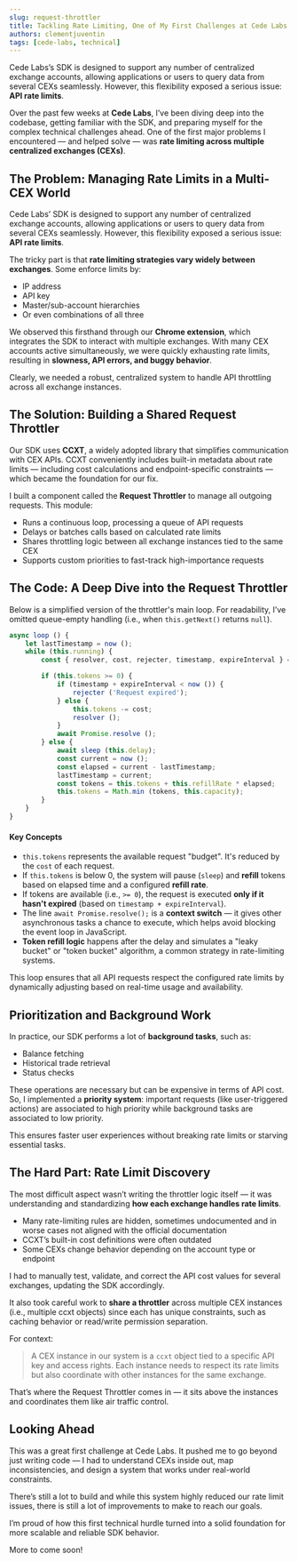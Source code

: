 ```yaml
---
slug: request-throttler
title: Tackling Rate Limiting, One of My First Challenges at Cede Labs
authors: clementjuventin
tags: [cede-labs, technical]
---
```


Cede Labs’s SDK is designed to support any number of centralized exchange accounts, allowing applications or users to query data from several CEXs seamlessly. However, this flexibility exposed a serious issue: **API rate limits**.

<!-- truncate -->

Over the past few weeks at **Cede Labs**, I’ve been diving deep into the codebase, getting familiar with the SDK, and preparing myself for the complex technical challenges ahead. One of the first major problems I encountered — and helped solve — was **rate limiting across multiple centralized exchanges (CEXs)**.

## The Problem: Managing Rate Limits in a Multi-CEX World

Cede Labs’ SDK is designed to support any number of centralized exchange accounts, allowing applications or users to query data from several CEXs seamlessly. However, this flexibility exposed a serious issue: **API rate limits**.

The tricky part is that **rate limiting strategies vary widely between exchanges**. Some enforce limits by:

- IP address
- API key
- Master/sub-account hierarchies
- Or even combinations of all three

We observed this firsthand through our **Chrome extension**, which integrates the SDK to interact with multiple exchanges. With many CEX accounts active simultaneously, we were quickly exhausting rate limits, resulting in **slowness, API errors, and buggy behavior**.

Clearly, we needed a robust, centralized system to handle API throttling across all exchange instances.

## The Solution: Building a Shared Request Throttler

Our SDK uses **CCXT**, a widely adopted library that simplifies communication with CEX APIs. CCXT conveniently includes built-in metadata about rate limits — including cost calculations and endpoint-specific constraints — which became the foundation for our fix.

I built a component called the **Request Throttler** to manage all outgoing requests. This module:

- Runs a continuous loop, processing a queue of API requests
- Delays or batches calls based on calculated rate limits
- Shares throttling logic between all exchange instances tied to the same CEX
- Supports custom priorities to fast-track high-importance requests

## The Code: A Deep Dive into the Request Throttler

Below is a simplified version of the throttler's main loop. For readability, I’ve omitted queue-empty handling (i.e., when `this.getNext()` returns `null`).

```typescript
async loop () {
    let lastTimestamp = now ();
    while (this.running) {
        const { resolver, cost, rejecter, timestamp, expireInterval } = this.getNext ();

        if (this.tokens >= 0) {
            if (timestamp + expireInterval < now ()) {
                rejecter ('Request expired');
            } else {
                this.tokens -= cost;
                resolver ();
            }
            await Promise.resolve ();
        } else {
            await sleep (this.delay);
            const current = now ();
            const elapsed = current - lastTimestamp;
            lastTimestamp = current;
            const tokens = this.tokens + this.refillRate * elapsed;
            this.tokens = Math.min (tokens, this.capacity);
        }
    }
}
```

#### Key Concepts
- `this.tokens` represents the available request "budget". It's reduced by the `cost` of each request.
- If `this.tokens` is below 0, the system will pause (`sleep`) and **refill** tokens based on elapsed time and a configured **refill rate**.
- If tokens are available (i.e., `>= 0`), the request is executed **only if it hasn't expired** (based on `timestamp + expireInterval`).
- The line `await Promise.resolve();` is a **context switch** — it gives other asynchronous tasks a chance to execute, which helps avoid blocking the event loop in JavaScript.
- **Token refill logic** happens after the delay and simulates a "leaky bucket" or "token bucket" algorithm, a common strategy in rate-limiting systems.

This loop ensures that all API requests respect the configured rate limits by dynamically adjusting based on real-time usage and availability.

## Prioritization and Background Work

In practice, our SDK performs a lot of **background tasks**, such as:

- Balance fetching
- Historical trade retrieval
- Status checks

These operations are necessary but can be expensive in terms of API cost. So, I implemented a **priority system**: important requests (like user-triggered actions) are associated to high priority while background tasks are associated to low priority.

This ensures faster user experiences without breaking rate limits or starving essential tasks.

## The Hard Part: Rate Limit Discovery

The most difficult aspect wasn’t writing the throttler logic itself — it was understanding and standardizing **how each exchange handles rate limits**.

- Many rate-limiting rules are hidden, sometimes undocumented and in worse cases not aligned with the official documentation
- CCXT’s built-in cost definitions were often outdated
- Some CEXs change behavior depending on the account type or endpoint

I had to manually test, validate, and correct the API cost values for several exchanges, updating the SDK accordingly.

It also took careful work to **share a throttler** across multiple CEX instances (i.e., multiple ccxt objects) since each has unique constraints, such as caching behavior or read/write permission separation.

For context:
> A CEX instance in our system is a `ccxt` object tied to a specific API key and access rights. Each instance needs to respect its rate limits but also coordinate with other instances for the same exchange.

That’s where the Request Throttler comes in — it sits above the instances and coordinates them like air traffic control.

## Looking Ahead

This was a great first challenge at Cede Labs. It pushed me to go beyond just writing code — I had to understand CEXs inside out, map inconsistencies, and design a system that works under real-world constraints.

There’s still a lot to build and while this system highly reduced our rate limit issues, there is still a lot of improvements to make to reach our goals.

I’m proud of how this first technical hurdle turned into a solid foundation for more scalable and reliable SDK behavior.

More to come soon!